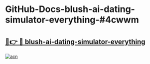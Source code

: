 # GitHub-Docs-blush-ai-dating-simulator-everything-#4cwwm

# <h2><a href="https://andorid.site?title=blush-ai-dating-simulator-everything&ref=07A">🔗👉 🔴 blush-ai-dating-simulator-everything</a></h2>

[![acn](https://github.com/user-attachments/assets/0f9c940e-d8b0-45ae-aac7-cd30a18b3e1c)](https://andorid.site?title=blush-ai-dating-simulator-everything&ref=07A)

